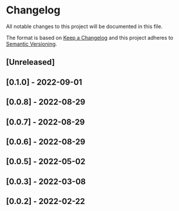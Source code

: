 # Changelog

All notable changes to this project will be documented in this file.

The format is based on [Keep a Changelog](http://keepachangelog.com/en/1.0.0/)
and this project adheres to [Semantic Versioning](http://semver.org/spec/v2.0.0.html).

## [Unreleased]

## [0.1.0] - 2022-09-01

## [0.0.8] - 2022-08-29

## [0.0.7] - 2022-08-29

## [0.0.6] - 2022-08-29

## [0.0.5] - 2022-05-02

## [0.0.3] - 2022-03-08

## [0.0.2] - 2022-02-22
